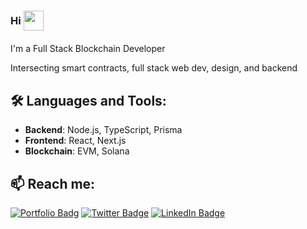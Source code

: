 ### Hi <img src="https://media.giphy.com/media/11JTxkrmq4bGE0/giphy.gif" width="32" style="vertical-align:middle; margin-bottom:4px;" />


I'm a Full Stack Blockchain Developer

Intersecting smart contracts, full stack web dev, design, and backend

## 🛠️ Languages and Tools:

- **Backend**: Node.js, TypeScript, Prisma
- **Frontend**: React, Next.js
- **Blockchain**: EVM, Solana 

## 📫 Reach me:

[![Portfolio Badg](https://img.shields.io/badge/Portfolio-kartikdoda.tech-1DA1F2?style=for-the-badge&logo=twitter)](https://kartikdoda.tech)
[![Twitter Badge](https://img.shields.io/badge/Twitter-@kartik0x1-1DA1F2?style=for-the-badge&logo=twitter)](https://dub.sh/kartik0x1)
[![LinkedIn Badge](https://img.shields.io/badge/LinkedIn-Kartik%20Doda-0077B5?style=for-the-badge&logo=linkedin)](https://www.linkedin.com/in/kartikd4152g/)
